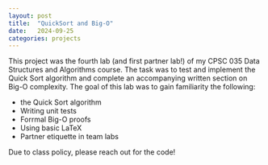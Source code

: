 ```yaml
---
layout: post
title:  "QuickSort and Big-O"
date:   2024-09-25
categories: projects
---
```


This project was the fourth lab (and first partner lab!) of my CPSC 035 Data Structures and Algorithms course. The task was to test and implement the Quick Sort algorithm and complete an accompanying written section on Big-O complexity. The goal of this lab was to gain familiarity the following: 
* the Quick Sort algorithm
* Writing unit tests
* Forrmal Big-O proofs
* Using basic LaTeX
* Partner etiquette in team labs

Due to class policy, please reach out for the code! 